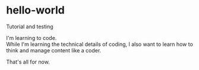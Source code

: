 # hello-world
Tutorial and testing

I'm learning to code.  
While I'm learning the technical details of coding, I also want to learn how to think and manage content like a coder.

That's all for now.
